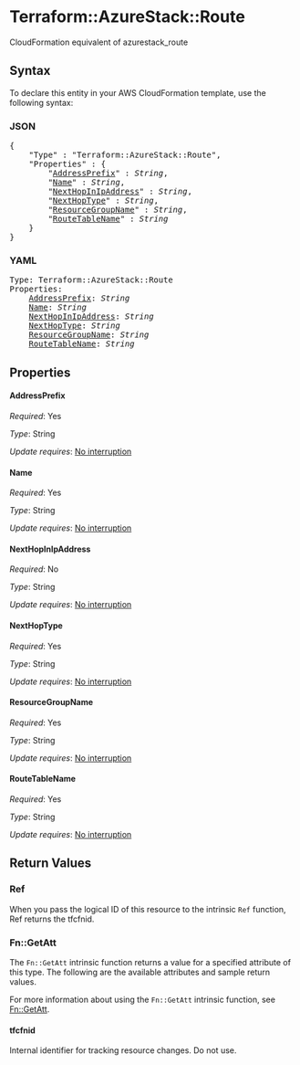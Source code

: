 # Terraform::AzureStack::Route

CloudFormation equivalent of azurestack_route

## Syntax

To declare this entity in your AWS CloudFormation template, use the following syntax:

### JSON

<pre>
{
    "Type" : "Terraform::AzureStack::Route",
    "Properties" : {
        "<a href="#addressprefix" title="AddressPrefix">AddressPrefix</a>" : <i>String</i>,
        "<a href="#name" title="Name">Name</a>" : <i>String</i>,
        "<a href="#nexthopinipaddress" title="NextHopInIpAddress">NextHopInIpAddress</a>" : <i>String</i>,
        "<a href="#nexthoptype" title="NextHopType">NextHopType</a>" : <i>String</i>,
        "<a href="#resourcegroupname" title="ResourceGroupName">ResourceGroupName</a>" : <i>String</i>,
        "<a href="#routetablename" title="RouteTableName">RouteTableName</a>" : <i>String</i>
    }
}
</pre>

### YAML

<pre>
Type: Terraform::AzureStack::Route
Properties:
    <a href="#addressprefix" title="AddressPrefix">AddressPrefix</a>: <i>String</i>
    <a href="#name" title="Name">Name</a>: <i>String</i>
    <a href="#nexthopinipaddress" title="NextHopInIpAddress">NextHopInIpAddress</a>: <i>String</i>
    <a href="#nexthoptype" title="NextHopType">NextHopType</a>: <i>String</i>
    <a href="#resourcegroupname" title="ResourceGroupName">ResourceGroupName</a>: <i>String</i>
    <a href="#routetablename" title="RouteTableName">RouteTableName</a>: <i>String</i>
</pre>

## Properties

#### AddressPrefix

_Required_: Yes

_Type_: String

_Update requires_: [No interruption](https://docs.aws.amazon.com/AWSCloudFormation/latest/UserGuide/using-cfn-updating-stacks-update-behaviors.html#update-no-interrupt)

#### Name

_Required_: Yes

_Type_: String

_Update requires_: [No interruption](https://docs.aws.amazon.com/AWSCloudFormation/latest/UserGuide/using-cfn-updating-stacks-update-behaviors.html#update-no-interrupt)

#### NextHopInIpAddress

_Required_: No

_Type_: String

_Update requires_: [No interruption](https://docs.aws.amazon.com/AWSCloudFormation/latest/UserGuide/using-cfn-updating-stacks-update-behaviors.html#update-no-interrupt)

#### NextHopType

_Required_: Yes

_Type_: String

_Update requires_: [No interruption](https://docs.aws.amazon.com/AWSCloudFormation/latest/UserGuide/using-cfn-updating-stacks-update-behaviors.html#update-no-interrupt)

#### ResourceGroupName

_Required_: Yes

_Type_: String

_Update requires_: [No interruption](https://docs.aws.amazon.com/AWSCloudFormation/latest/UserGuide/using-cfn-updating-stacks-update-behaviors.html#update-no-interrupt)

#### RouteTableName

_Required_: Yes

_Type_: String

_Update requires_: [No interruption](https://docs.aws.amazon.com/AWSCloudFormation/latest/UserGuide/using-cfn-updating-stacks-update-behaviors.html#update-no-interrupt)

## Return Values

### Ref

When you pass the logical ID of this resource to the intrinsic `Ref` function, Ref returns the tfcfnid.

### Fn::GetAtt

The `Fn::GetAtt` intrinsic function returns a value for a specified attribute of this type. The following are the available attributes and sample return values.

For more information about using the `Fn::GetAtt` intrinsic function, see [Fn::GetAtt](https://docs.aws.amazon.com/AWSCloudFormation/latest/UserGuide/intrinsic-function-reference-getatt.html).

#### tfcfnid

Internal identifier for tracking resource changes. Do not use.


